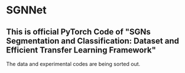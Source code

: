 # SGNNet
## This is official PyTorch Code of "SGNs Segmentation and Classification: Dataset and Efficient Transfer Learning Framework"
The data and experimental codes are being sorted out.
